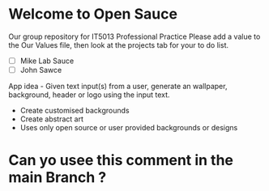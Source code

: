 # Welcome to Open Sauce
Our group repository for IT5013 Professional Practice
Please add a value to the Our Values file, then look at the projects tab for your to do list.


 - [ ] Mike Lab Sauce 
 - [ ] John Sawce

App idea - Given text input(s) from a user, generate an wallpaper, background, header or logo using the input text.
 - Create customised backgrounds
 - Create abstract art
 - Uses only open source or user provided backgrounds or designs


# Can yo usee this comment in the main Branch ?

